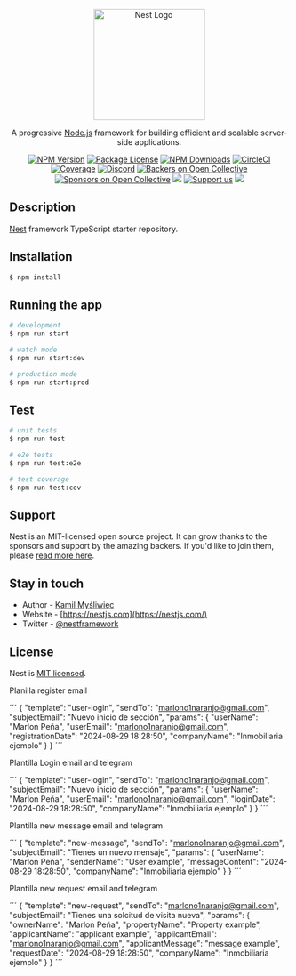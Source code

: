 <p align="center">
  <a href="http://nestjs.com/" target="blank"><img src="https://nestjs.com/img/logo-small.svg" width="200" alt="Nest Logo" /></a>
</p>

[circleci-image]: https://img.shields.io/circleci/build/github/nestjs/nest/master?token=abc123def456
[circleci-url]: https://circleci.com/gh/nestjs/nest

  <p align="center">A progressive <a href="http://nodejs.org" target="_blank">Node.js</a> framework for building efficient and scalable server-side applications.</p>
    <p align="center">
<a href="https://www.npmjs.com/~nestjscore" target="_blank"><img src="https://img.shields.io/npm/v/@nestjs/core.svg" alt="NPM Version" /></a>
<a href="https://www.npmjs.com/~nestjscore" target="_blank"><img src="https://img.shields.io/npm/l/@nestjs/core.svg" alt="Package License" /></a>
<a href="https://www.npmjs.com/~nestjscore" target="_blank"><img src="https://img.shields.io/npm/dm/@nestjs/common.svg" alt="NPM Downloads" /></a>
<a href="https://circleci.com/gh/nestjs/nest" target="_blank"><img src="https://img.shields.io/circleci/build/github/nestjs/nest/master" alt="CircleCI" /></a>
<a href="https://coveralls.io/github/nestjs/nest?branch=master" target="_blank"><img src="https://coveralls.io/repos/github/nestjs/nest/badge.svg?branch=master#9" alt="Coverage" /></a>
<a href="https://discord.gg/G7Qnnhy" target="_blank"><img src="https://img.shields.io/badge/discord-online-brightgreen.svg" alt="Discord"/></a>
<a href="https://opencollective.com/nest#backer" target="_blank"><img src="https://opencollective.com/nest/backers/badge.svg" alt="Backers on Open Collective" /></a>
<a href="https://opencollective.com/nest#sponsor" target="_blank"><img src="https://opencollective.com/nest/sponsors/badge.svg" alt="Sponsors on Open Collective" /></a>
  <a href="https://paypal.me/kamilmysliwiec" target="_blank"><img src="https://img.shields.io/badge/Donate-PayPal-ff3f59.svg"/></a>
    <a href="https://opencollective.com/nest#sponsor"  target="_blank"><img src="https://img.shields.io/badge/Support%20us-Open%20Collective-41B883.svg" alt="Support us"></a>
  <a href="https://twitter.com/nestframework" target="_blank"><img src="https://img.shields.io/twitter/follow/nestframework.svg?style=social&label=Follow"></a>
</p>
  <!--[![Backers on Open Collective](https://opencollective.com/nest/backers/badge.svg)](https://opencollective.com/nest#backer)
  [![Sponsors on Open Collective](https://opencollective.com/nest/sponsors/badge.svg)](https://opencollective.com/nest#sponsor)-->

## Description

[Nest](https://github.com/nestjs/nest) framework TypeScript starter repository.

## Installation

```bash
$ npm install
```

## Running the app

```bash
# development
$ npm run start

# watch mode
$ npm run start:dev

# production mode
$ npm run start:prod
```

## Test

```bash
# unit tests
$ npm run test

# e2e tests
$ npm run test:e2e

# test coverage
$ npm run test:cov
```

## Support

Nest is an MIT-licensed open source project. It can grow thanks to the sponsors and support by the amazing backers. If you'd like to join them, please [read more here](https://docs.nestjs.com/support).

## Stay in touch

- Author - [Kamil Myśliwiec](https://kamilmysliwiec.com)
- Website - [https://nestjs.com](https://nestjs.com/)
- Twitter - [@nestframework](https://twitter.com/nestframework)

## License

Nest is [MIT licensed](LICENSE).


Planilla register email

´´´
{
  "template": "user-login",
  "sendTo": "marlono1naranjo@gmail.com",
  "subjectEmail": "Nuevo inicio de sección",
  "params": {
    "userName": "Marlon Peña",
    "userEmail": "marlono1naranjo@gmail.com",
    "registrationDate": "2024-08-29 18:28:50",
    "companyName": "Inmobiliaria ejemplo"
  }
}
´´´

Plantilla Login email and telegram

´´´
{
  "template": "user-login",
  "sendTo": "marlono1naranjo@gmail.com",
  "subjectEmail": "Nuevo inicio de sección",
  "params": {
    "userName": "Marlon Peña",
    "userEmail": "marlono1naranjo@gmail.com",
    "loginDate": "2024-08-29 18:28:50",
    "companyName": "Inmobiliaria ejemplo"
  }
}
´´´

Plantilla new message email and telegram

´´´
{
  "template": "new-message",
  "sendTo": "marlono1naranjo@gmail.com",
  "subjectEmail": "Tienes un nuevo mensaje",
  "params": {
    "userName": "Marlon Peña",
    "senderName": "User example",
    "messageContent": "2024-08-29 18:28:50",
    "companyName": "Inmobiliaria ejemplo"
  }
}
´´´

Plantilla new request email and telegram

´´´
{
  "template": "new-request",
  "sendTo": "marlono1naranjo@gmail.com",
  "subjectEmail": "Tienes una solcitud de visita nueva",
  "params": {
    "ownerName": "Marlon Peña",
    "propertyName": "Property example",
    "applicantName": "applicant example",
    "applicantEmail": "marlono1naranjo@gmail.com",
    "applicantMessage": "message example",
    "requestDate": "2024-08-29 18:28:50",
    "companyName": "Inmobiliaria ejemplo"
  }
}
´´´